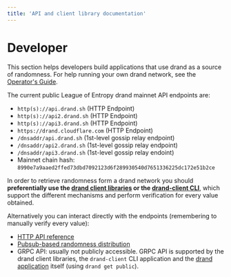 ```yaml
---
title: 'API and client library documentation'
---
```


# Developer

This section helps developers build applications that use drand as a source of randomness. For help running your own drand network, see the [Operator's Guide](/operator/).

The current public League of Entropy drand mainnet API endpoints are:

* `http(s)://api.drand.sh` (HTTP Endpoint)
* `http(s)://api2.drand.sh` (HTTP Endpoint)
* `http(s)://api3.drand.sh` (HTTP Endpoint)
* `https://drand.cloudflare.com` (HTTP Endpoint)
* `/dnsaddr/api.drand.sh` (1st-level gossip relay endpoint)
* `/dnsaddr/api2.drand.sh` (1st-level gossip relay endpoint)
* `/dnsaddr/api3.drand.sh` (1st-level gossip relay endoint)
* Mainnet chain hash: `8990e7a9aaed2ffed73dbd7092123d6f289930540d7651336225dc172e51b2ce`

In order to retrieve randomness form a drand network you should **preferentially use the [drand client libraries](/developer/clients/) or the [drand-client CLI](/developer/drand-client/)**, which support the different mechanisms and perform verification for every value obtained.

Alternatively you can interact directly with the endpoints (remembering to manually verify every value):

- [HTTP API reference](/developer/http-api/)
- [Pubsub-based randomness distribution](/developer/gossipsub/)
- GRPC API: usually not publicly accessible. GRPC API is supported by the drand client libraries, the `drand-client` CLI application and the [drand application](/operator/drand-cli/) itself (using `drand get public`).
